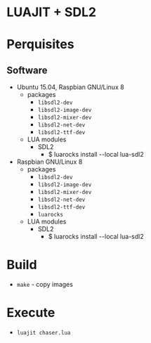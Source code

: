 LUAJIT + SDL2
=============

# Perquisites

## Software
- Ubuntu 15.04, Raspbian GNU/Linux 8
    - packages
        - `libsdl2-dev`
        - `libsdl2-image-dev`
        - `libsdl2-mixer-dev`
        - `libsdl2-net-dev`
        - `libsdl2-ttf-dev`
    - LUA modules
        - SDL2 
            - $ luarocks install --local lua-sdl2
- Raspbian GNU/Linux 8
    - packages
        - `libsdl2-dev`
        - `libsdl2-image-dev`
        - `libsdl2-mixer-dev`
        - `libsdl2-net-dev`
        - `libsdl2-ttf-dev`
        - `luarocks`
    - LUA modules
        - SDL2 
            - $ luarocks install --local lua-sdl2

# Build
- `make` - copy images

# Execute
- `luajit chaser.lua`
